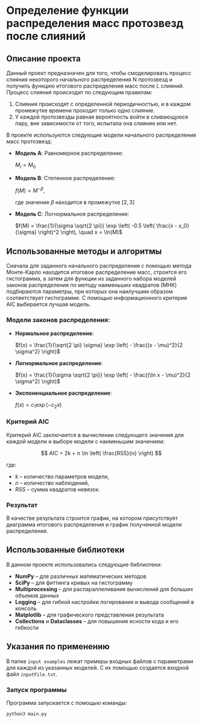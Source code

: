 # Определение функции распределения масс протозвезд после слияний

## Описание проекта
Данный проект предназначен для того, чтобы смоделировать процесс слияния некоторого начального распределения N протозвезд и получить функцию итогового распределения масс после L слияний. Процесс слияния происходит по следующим правилам:

1. Слияния происходят с определенной периодичностью, и в каждом промежутке времени проходит только одно слияние.
2. У каждой протозвезды равная вероятность войти в сливающуюся пару, вне зависимости от того, испытала она слияние или нет.

В проекте используются следующие модели начального распределения масс протозвезд:

- **Модель A**: Равномерное распределение:

  $M_i = M_0$

- **Модель B**: Степенное распределение:

  $f(M) = M^{-\beta},$
  
  где значение $\beta$ находится в промежутке $[2, 3]$

- **Модель C**: Логнормальное распределение:

  $f(M) = \frac{1}{\sigma \sqrt{2 \pi}} \exp \left( -0.5 \left( \frac{x - x_0}{\sigma} \right)^2 \right), \quad x = \ln(M)$

## Использованные методы и алгоритмы
Сначала для заданного начального распределения с помощью метода Монте-Карло находится итоговое распределение масс, строится его гистограмма, а затем для функции из заданного набора моделей законов распределения по методу наименьших квадратов (МНК) подбираются параметры, при которых она наилучшим образом соответствует гистограмме. С помощью информационного критерия AIC выбирается лучшая модель.

### Модели законов распределения:
- **Нормальное распределение**:
  
  $f(x) = \frac{1}{\sqrt{2 \pi} \sigma} \exp \left( - \frac{(x - \mu)^2}{2 \sigma^2} \right)$

- **Логнормальное распределение**:
  
  $f(x) = \frac{1}{\sigma \sqrt{2 \pi}} \exp \left( - \frac{(\ln x - \mu)^2}{2 \sigma^2} \right)$

- **Экспоненциальное распределение**:
  
  $f(x) = c_1 \exp (-c_2 x)$

### Критерий AIC
Критерий AIC заключается в вычислении следующего значения для каждой модели и выборе модели с наименьшим значением:

$$
AIC = 2k + n \ln \left( \frac{RSS}{n} \right)
$$

где:
- $k$ – количество параметров модели,
- $n$ – количество наблюдений,
- $RSS$ – сумма квадратов невязок.

### Результат
В качестве результата строится график, на котором присутствует диаграмма итогового распределения и график полученной модели распределения.

## Использованные библиотеки
В данном проекте использовались следующие библиотеки:
- **NumPy** – для различных математических методов
- **SciPy** – для фиттинга кривых на гистограмму
- **Multiprocessing** – для распараллеливания вычислений для больших объемов данных
- **Logging** – для гибкой настройки логирования и вывода сообщений в консоль
- **Matplotlib** – для графического представления результата
- **Collections** и **Dataclasses** – для повышения ясности кода и его гибкости

## Указания по применению
В папке `input examples` лежат примеры входных файлов с параметрами для каждой из указанных моделей. С их помощью создается входной файл `inputFile.txt`.

### Запуск программы
Программа запускается с помощью команды:

```bash
python3 main.py
